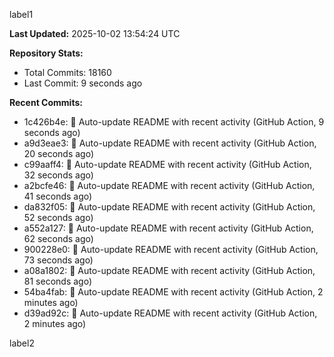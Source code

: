 
label1 
<!-- ACTIVITY_START -->
**Last Updated:** 2025-10-02 13:54:24 UTC

**Repository Stats:**
- Total Commits: 18160
- Last Commit: 9 seconds ago

**Recent Commits:**
- 1c426b4e: 🤖 Auto-update README with recent activity (GitHub Action, 9 seconds ago)
- a9d3eae3: 🤖 Auto-update README with recent activity (GitHub Action, 20 seconds ago)
- c99aaff4: 🤖 Auto-update README with recent activity (GitHub Action, 32 seconds ago)
- a2bcfe46: 🤖 Auto-update README with recent activity (GitHub Action, 41 seconds ago)
- da832f05: 🤖 Auto-update README with recent activity (GitHub Action, 52 seconds ago)
- a552a127: 🤖 Auto-update README with recent activity (GitHub Action, 62 seconds ago)
- 900228e0: 🤖 Auto-update README with recent activity (GitHub Action, 73 seconds ago)
- a08a1802: 🤖 Auto-update README with recent activity (GitHub Action, 81 seconds ago)
- 54ba4fab: 🤖 Auto-update README with recent activity (GitHub Action, 2 minutes ago)
- d39ad92c: 🤖 Auto-update README with recent activity (GitHub Action, 2 minutes ago)
<!-- ACTIVITY_END -->

label2
